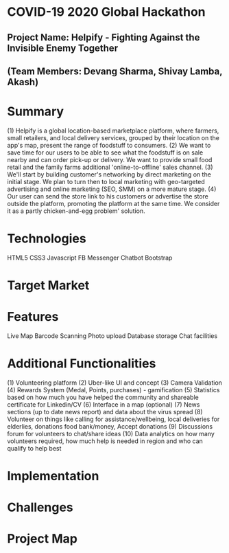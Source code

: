 # COVID-19 2020 Global Hackathon

## Project Name: Helpify - Fighting Against the Invisible Enemy Together
## (Team Members: Devang Sharma, Shivay Lamba, Akash)

# Summary

(1) Helpify is a global location-based marketplace platform, where farmers, small retailers, and local delivery services, grouped by their location on the app's map, present the range of foodstuff to consumers. 
(2) We want to save time for our users to be able to see what the foodstuff is on sale nearby and can order pick-up or delivery. We want to provide small food retail and the family farms additional 'online-to-offline' sales channel. 
(3) We'll start by building customer's networking by direct marketing on the initial stage. We plan to turn then to local marketing with geo-targeted advertising and online marketing (SEO, SMM) on a more mature stage. 
(4) Our user can send the store link to his customers or advertise the store outside the platform, promoting the platform at the same time. We consider it as a partly chicken-and-egg problem' solution.

# Technologies

HTML5
CSS3
Javascript
FB Messenger Chatbot
Bootstrap

# Target Market

# Features
Live Map
Barcode Scanning
Photo upload
Database storage
Chat facilities

# Additional Functionalities 
(1) Volunteering platform 
(2) Uber-like UI and concept
(3) Camera Validation
(4) Rewards System (Medal, Points, purchases) - gamification
(5) Statistics based on how much you have helped the community and shareable certificate for Linkedin/CV
(6) Interface in a map (optional)
(7) News sections (up to date news report) and data about the virus spread
(8) Volunteer on things like calling for assistance/wellbeing, local deliveries for elderlies, donations food bank/money, 
Accept donations
(9) Discussions forum for volunteers to chat/share ideas
(10) Data analytics on how many volunteers required, how much help is needed in region and who can qualify to help best


# Implementation

# Challenges

# Project Map

